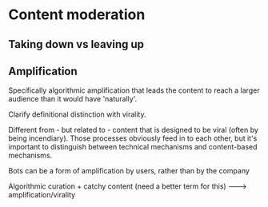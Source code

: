 # Content moderation

## Taking down vs leaving up

## Amplification

Specifically algorithmic amplification that leads the content to reach a larger audience than it would have 'naturally'.

Clarify definitional distinction with virality.

Different from - but related to - content that is designed to be viral (often by being incendiary). Those processes obviously feed in to each other, but it's important to distinguish between technical mechanisms and content-based mechanisms.

Bots can be a form of amplification by users, rather than by the company

Algorithmic curation + catchy content (need a better term for this) ---> amplification/virality